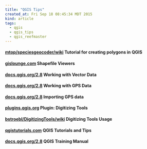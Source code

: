 ```yaml
---
title: "QGIS Tips"
created_at: Fri Sep 18 08:45:34 MDT 2015
kind: article
tags:
  - qgis
  - qgis_tips
  - qgis_reefmaster
---
```


#### [mtop/speciesgeocoder/wiki](https://github.com/mtop/speciesgeocoder/wiki/Tutorial-for-creating-polygons-in-QGIS) Tutorial for creating polygons in QGIS

#### [gislounge.com](http://www.gislounge.com/shapefile-viewers/) Shapefile Viewers

#### [docs.qgis.org/2.8](http://docs.qgis.org/2.8/en/docs/user_manual/working_with_vector/index.html) Working with Vector Data

#### [docs.qgis.org/2.8](http://docs.qgis.org/2.8/en/docs/user_manual/working_with_gps/index.html) Working with GPS Data

#### [docs.qgis.org/2.8](http://docs.qgis.org/2.8/en/docs/user_manual/working_with_gps/plugins_gps.html#importing-gps-data) Importing GPS data

#### [plugins.qgis.org](https://plugins.qgis.org/plugins/DigitizingTools/) Plugin: Digitizing Tools

#### [bstroebl/DigitizingTools/wiki](https://github.com/bstroebl/DigitizingTools/wiki/Usage) Digitizing Tools Usage

#### [qgistutorials.com](http://www.qgistutorials.com/en/) QGIS Tutorials and Tips

#### [docs.qgis.org/2.8](http://docs.qgis.org/2.8/en/docs/training_manual/) QGIS Training Manual

